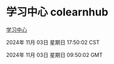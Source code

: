 # 学习中心 colearnhub
[学习中心](http://219.139.197.74:56308/colearnhub/)

2024年 11月 03日 星期日 17:50:02 CST

2024年 11月 03日 星期日 09:50:02 GMT
